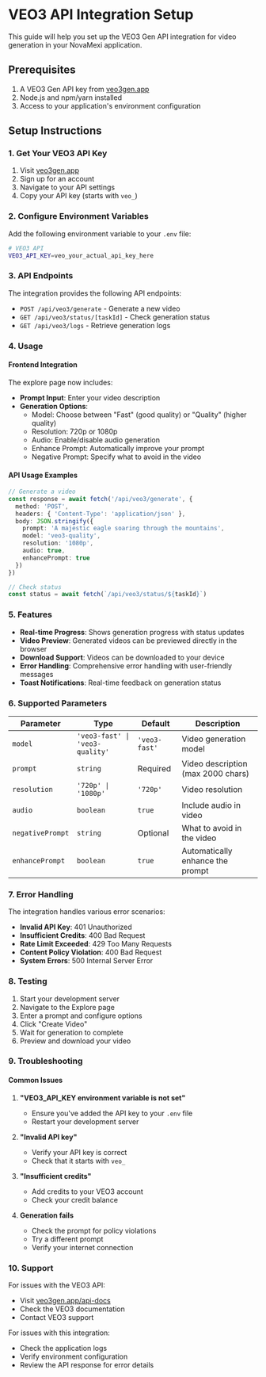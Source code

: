 # VEO3 API Integration Setup

This guide will help you set up the VEO3 Gen API integration for video generation in your NovaMexi application.

## Prerequisites

1. A VEO3 Gen API key from [veo3gen.app](https://veo3gen.app)
2. Node.js and npm/yarn installed
3. Access to your application's environment configuration

## Setup Instructions

### 1. Get Your VEO3 API Key

1. Visit [veo3gen.app](https://veo3gen.app)
2. Sign up for an account
3. Navigate to your API settings
4. Copy your API key (starts with `veo_`)

### 2. Configure Environment Variables

Add the following environment variable to your `.env` file:

```bash
# VEO3 API
VEO3_API_KEY=veo_your_actual_api_key_here
```

### 3. API Endpoints

The integration provides the following API endpoints:

- `POST /api/veo3/generate` - Generate a new video
- `GET /api/veo3/status/[taskId]` - Check generation status
- `GET /api/veo3/logs` - Retrieve generation logs

### 4. Usage

#### Frontend Integration

The explore page now includes:

- **Prompt Input**: Enter your video description
- **Generation Options**:
  - Model: Choose between "Fast" (good quality) or "Quality" (higher quality)
  - Resolution: 720p or 1080p
  - Audio: Enable/disable audio generation
  - Enhance Prompt: Automatically improve your prompt
  - Negative Prompt: Specify what to avoid in the video

#### API Usage Examples

```typescript
// Generate a video
const response = await fetch('/api/veo3/generate', {
  method: 'POST',
  headers: { 'Content-Type': 'application/json' },
  body: JSON.stringify({
    prompt: 'A majestic eagle soaring through the mountains',
    model: 'veo3-quality',
    resolution: '1080p',
    audio: true,
    enhancePrompt: true
  })
})

// Check status
const status = await fetch(`/api/veo3/status/${taskId}`)
```

### 5. Features

- **Real-time Progress**: Shows generation progress with status updates
- **Video Preview**: Generated videos can be previewed directly in the browser
- **Download Support**: Videos can be downloaded to your device
- **Error Handling**: Comprehensive error handling with user-friendly messages
- **Toast Notifications**: Real-time feedback on generation status

### 6. Supported Parameters

| Parameter | Type | Default | Description |
|-----------|------|---------|-------------|
| `model` | `'veo3-fast' \| 'veo3-quality'` | `'veo3-fast'` | Video generation model |
| `prompt` | `string` | Required | Video description (max 2000 chars) |
| `resolution` | `'720p' \| '1080p'` | `'720p'` | Video resolution |
| `audio` | `boolean` | `true` | Include audio in video |
| `negativePrompt` | `string` | Optional | What to avoid in the video |
| `enhancePrompt` | `boolean` | `true` | Automatically enhance the prompt |

### 7. Error Handling

The integration handles various error scenarios:

- **Invalid API Key**: 401 Unauthorized
- **Insufficient Credits**: 400 Bad Request
- **Rate Limit Exceeded**: 429 Too Many Requests
- **Content Policy Violation**: 400 Bad Request
- **System Errors**: 500 Internal Server Error

### 8. Testing

1. Start your development server
2. Navigate to the Explore page
3. Enter a prompt and configure options
4. Click "Create Video"
5. Wait for generation to complete
6. Preview and download your video

### 9. Troubleshooting

#### Common Issues

1. **"VEO3_API_KEY environment variable is not set"**
   - Ensure you've added the API key to your `.env` file
   - Restart your development server

2. **"Invalid API key"**
   - Verify your API key is correct
   - Check that it starts with `veo_`

3. **"Insufficient credits"**
   - Add credits to your VEO3 account
   - Check your credit balance

4. **Generation fails**
   - Check the prompt for policy violations
   - Try a different prompt
   - Verify your internet connection

### 10. Support

For issues with the VEO3 API:
- Visit [veo3gen.app/api-docs](https://veo3gen.app/api-docs)
- Check the VEO3 documentation
- Contact VEO3 support

For issues with this integration:
- Check the application logs
- Verify environment configuration
- Review the API response for error details
